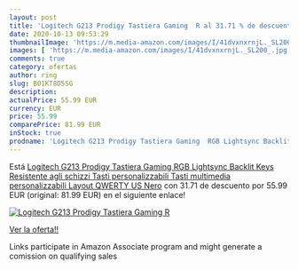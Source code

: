```yaml
---
layout: post
title: 'Logitech G213 Prodigy Tastiera Gaming  R al 31.71 % de descuento'
date: 2020-10-13 09:53:29
thumbnailImage: 'https://m.media-amazon.com/images/I/41dvxnxrnjL._SL200_.jpg'
images: [ 'https://m.media-amazon.com/images/I/41dvxnxrnjL._SL200_.jpg' ]
comments: true
category: ofertas
author: ring
slug: B01KT8D5SG
description:
actualPrice: 55.99 EUR
currency: EUR
price: 55.99
comparePrice: 81.99 EUR
inStock: true
prodname: 'Logitech G213 Prodigy Tastiera Gaming  RGB Lightsync Backlit Keys  Resistente agli schizzi  Tasti personalizzabili  Tasti multimedia personalizzabili  Layout QWERTY US  Nero'
---
```


Está [Logitech G213 Prodigy Tastiera Gaming  RGB Lightsync Backlit Keys  Resistente agli schizzi  Tasti personalizzabili  Tasti multimedia personalizzabili  Layout QWERTY US  Nero](https://www.amazon.it/dp/B01KT8D5SG/?tag=tolees00-21) con 31.71 de descuento por 55.99 EUR (original: 81.99 EUR) en el siguiente enlace!

[![Logitech G213 Prodigy Tastiera Gaming  R](https://m.media-amazon.com/images/I/41dvxnxrnjL._SL200_.jpg)](https://www.amazon.it/dp/B01KT8D5SG/?tag=tolees00-21)

[Ver la oferta!!](https://www.amazon.it/dp/B01KT8D5SG/?tag=tolees00-21)

Links participate in Amazon Associate program and might generate a comission on qualifying sales


